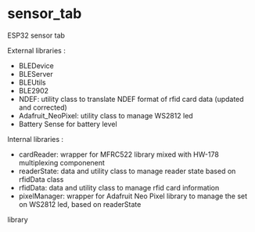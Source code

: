 # sensor_tab
ESP32 sensor tab

External libraries : 
* BLEDevice
* BLEServer
* BLEUtils
* BLE2902
* NDEF: utility class to translate NDEF format of rfid card data (updated and corrected)
* Adafruit_NeoPixel: utility class to manage WS2812 led
* Battery Sense  for battery level 

Internal libraries : 
* cardReader: wrapper for MFRC522 library mixed with HW-178 multiplexing componenent
* readerState: data and utility class to manage reader state based on rfidData class
* rfidData: data and utility class to manage rfid card information
* pixelManager: wrapper for Adafruit Neo Pixel library to manage the set on WS2812 led, based on readerState

library

